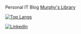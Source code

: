 Personal IT Blog
[Murphy's Library](https://www.murphybooks.me/)


[![Top Langs](https://github-readme-stats.vercel.app/api/top-langs/?username=murphybread)](https://github.com/anuraghazra/github-readme-stats)


[![LinkedIn](https://img.shields.io/badge/LinkedIn-0077B5?style=for-the-badge&logo=linkedin&logoColor=white)](https://www.linkedin.com/in/%EB%AF%BC%EC%B0%AC-%EA%B9%80-aba89a243)

